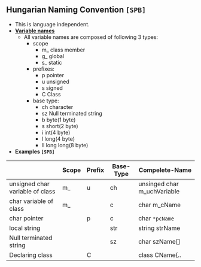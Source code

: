 ## Hungarian Naming Convention `[SPB]`
- This is language independent.
- **[Variable names](http://web.mst.edu/~cpp/common/hungarian.html)**
  - All variable names are composed of following 3 types: 
    - scope
      - m_ class member
      - g_ global
      - s_ static
    - prefixes:
      - p pointer
      - u unsigned
      - s signed
      - C Class
    - base type:
      - ch character
      - sz Null terminated string
      - b byte(1 byte)
      - s short(2 byte)
      - i int(4 byte)
      - l long(4 byte)
      - ll long long(8 byte)
- **Examples `[SPB]`**
  
||Scope|Prefix|Base-Type|Compelete-Name|
|---|---|---|---|---|
|unsigned char variable of class|m_|u|ch|unsinged char m_uchVariable|
|char variable of class|m_||c|char m_cName|
|char pointer||p|c|char `*pcName`|
|local string|||str|string strName|
|Null terminated string|||sz|char szName[]|
|Declaring class||C||class CName{..|
